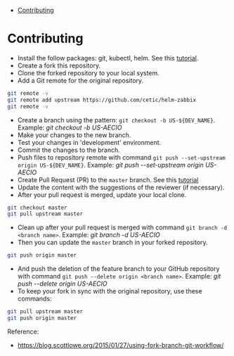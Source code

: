 <!-- TOC -->

- [Contributing](#contributing)

<!-- TOC -->

# Contributing

* Install the follow packages: git, kubectl, helm. See this [tutorial](docs/requirements.md).
* Create a fork this repository.
* Clone the forked repository to your local system.
* Add a Git remote for the original repository.

```bash
git remote -v
git remote add upstream https://github.com/cetic/helm-zabbix
git remote -v
```

* Create a branch using the pattern: `git checkout -b US-${DEV_NAME}`. Example: *git checkout -b US-AECIO*
* Make your changes to the new branch.
* Test your changes in 'development' environment.
* Commit the changes to the branch.
* Push files to repository remote with command `git push --set-upstream origin US-${DEV_NAME}`. Example: *git push --set-upstream origin US-AECIO*
* Create Pull Request (PR) to the `master` branch. See this [tutorial](https://help.github.com/en/github/collaborating-with-issues-and-pull-requests/creating-a-pull-request-from-a-fork)
* Update the content with the suggestions of the reviewer (if necessary).
* After your pull request is merged, update your local clone.

```bash
git checkout master
git pull upstream master
```

* Clean up after your pull request is merged with command `git branch -d <branch name>`. Example: *git branch -d US-AECIO*
* Then you can update the ``master`` branch in your forked repository.

```bash
git push origin master
```

* And push the deletion of the feature branch to your GitHub repository with command `git push --delete origin <branch name>`. Example: *git push --delete origin US-AECIO*
* To keep your fork in sync with the original repository, use these commands:

```bash
git pull upstream master
git push origin master
```

Reference: 
* https://blog.scottlowe.org/2015/01/27/using-fork-branch-git-workflow/